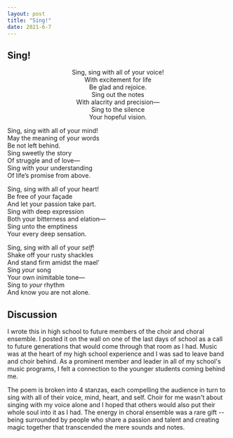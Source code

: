 ```yaml
---
layout: post
title: "Sing!"
date: 2021-6-7
---
```


## Sing!

<p style="text-align: center;">
Sing, sing with all of your voice!</br>
With excitement for life</br>
Be glad and rejoice.</br>
Sing out the notes</br>
With alacrity and precision—</br>
Sing to the silence</br>
Your hopeful vision.</br>

Sing, sing with all of your mind!</br>
May the meaning of your words</br>
Be not left behind.</br>
Sing sweetly the story</br>
Of struggle and of love—</br>
Sing with your understanding</br>
Of life’s promise from above.

Sing, sing with all of your heart!</br>
Be free of your façade</br>
And let your passion take part.</br>
Sing with deep expression</br>
Both your bitterness and elation—</br>
Sing unto the emptiness</br>
Your every deep sensation.

Sing, sing with all of your *self*!</br>
Shake off your rusty shackles</br>
And stand firm amidst the mael’</br>
Sing *your* song</br>
Your own inimitable tone—</br>
Sing to *your* rhythm</br>
And know you are not alone.

</p>


## Discussion

I wrote this in high school to future members of the choir and choral ensemble. I posted it on the wall on one of the last days of school as a call to future generations that would come through that room as I had. Music was at the heart of my high school experience and I was sad to leave band and choir behind. As a prominent member and leader in all of my school's music programs, I felt a connection to the younger students coming behind me.

The poem is broken into 4 stanzas, each compelling the audience in turn to sing with all of their voice, mind, heart, and self. Choir for me wasn't about singing with my voice alone and I hoped that others would also put their whole soul into it as I had. The energy in choral ensemble was a rare gift -- being surrounded by people who share a passion and talent and creating magic together that transcended the mere sounds and notes. 